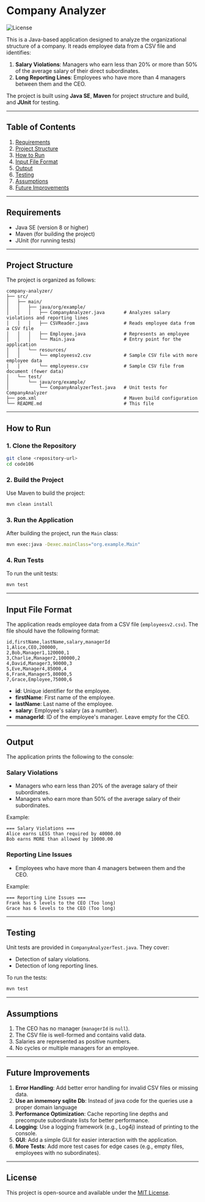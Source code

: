 # Company Analyzer

![License](https://img.shields.io/badge/license-MIT-blue.svg)

This is a Java-based application designed to analyze the organizational structure of a company. It reads employee data from a CSV file and identifies:
1. **Salary Violations**: Managers who earn less than 20% or more than 50% of the average salary of their direct subordinates.
2. **Long Reporting Lines**: Employees who have more than 4 managers between them and the CEO.

The project is built using **Java SE**, **Maven** for project structure and build, and **JUnit** for testing.

---

## Table of Contents
1. [Requirements](#requirements)
2. [Project Structure](#project-structure)
3. [How to Run](#how-to-run)
4. [Input File Format](#input-file-format)
5. [Output](#output)
6. [Testing](#testing)
7. [Assumptions](#assumptions)
8. [Future Improvements](#future-improvements)

---

## Requirements
- Java SE (version 8 or higher)
- Maven (for building the project)
- JUnit (for running tests)

---

## Project Structure
The project is organized as follows:
```
company-analyzer/
├── src/
│   ├── main/
│   │   ├── java/org/example/
│   │   │   ├── CompanyAnalyzer.java       # Analyzes salary violations and reporting lines
│   │   │   ├── CSVReader.java             # Reads employee data from a CSV file
│   │   │   ├── Employee.java              # Represents an employee
│   │   │   └── Main.java                  # Entry point for the application
│   │   └── resources/
│   │       └── employeesv2.csv            # Sample CSV file with more employee data
│   │       └── employeesv.csv             # Sample CSV file from document (fewer data) 
│   └── test/
│       └── java/org/example/
│           └── CompanyAnalyzerTest.java   # Unit tests for CompanyAnalyzer
├── pom.xml                                # Maven build configuration
└── README.md                              # This file
```

---

## How to Run

### 1. Clone the Repository
```bash
git clone <repository-url>
cd code106
```

### 2. Build the Project
Use Maven to build the project:
```bash
mvn clean install
```

### 3. Run the Application
After building the project, run the `Main` class:
```bash
mvn exec:java -Dexec.mainClass="org.example.Main"
```

### 4. Run Tests
To run the unit tests:
```bash
mvn test
```

---

## Input File Format
The application reads employee data from a CSV file (`employeesv2.csv`). The file should have the following format:
```
id,firstName,lastName,salary,managerId
1,Alice,CEO,200000,
2,Bob,Manager1,120000,1
3,Charlie,Manager2,100000,2
4,David,Manager3,90000,3
5,Eve,Manager4,85000,4
6,Frank,Manager5,80000,5
7,Grace,Employee,75000,6
```

- **id**: Unique identifier for the employee.
- **firstName**: First name of the employee.
- **lastName**: Last name of the employee.
- **salary**: Employee's salary (as a number).
- **managerId**: ID of the employee's manager. Leave empty for the CEO.

---

## Output
The application prints the following to the console:

### Salary Violations
- Managers who earn less than 20% of the average salary of their subordinates.
- Managers who earn more than 50% of the average salary of their subordinates.

Example:
```
=== Salary Violations ===
Alice earns LESS than required by 40000.00
Bob earns MORE than allowed by 10000.00
```

### Reporting Line Issues
- Employees who have more than 4 managers between them and the CEO.

Example:
```
=== Reporting Line Issues ===
Frank has 5 levels to the CEO (Too long)
Grace has 6 levels to the CEO (Too long)
```

---

## Testing
Unit tests are provided in `CompanyAnalyzerTest.java`. They cover:
- Detection of salary violations.
- Detection of long reporting lines.

To run the tests:
```bash
mvn test
```

---

## Assumptions
1. The CEO has no manager (`managerId` is `null`).
2. The CSV file is well-formed and contains valid data.
3. Salaries are represented as positive numbers.
4. No cycles or multiple managers for an employee.

---

## Future Improvements
1. **Error Handling**: Add better error handling for invalid CSV files or missing data.
2. **Use an inmemory sqlite Db**: Instead of java code for the queries use a proper domain language
3. **Performance Optimization**: Cache reporting line depths and precompute subordinate lists for better performance.
4. **Logging**: Use a logging framework (e.g., Log4j) instead of printing to the console.
5. **GUI**: Add a simple GUI for easier interaction with the application.
6. **More Tests**: Add more test cases for edge cases (e.g., empty files, employees with no subordinates).

---

## License
This project is open-source and available under the [MIT License](LICENSE).
